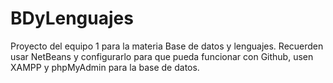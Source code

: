 # BDyLenguajes
Proyecto del equipo 1 para la materia Base de datos y lenguajes.
Recuerden usar NetBeans y configurarlo para que pueda funcionar con Github, usen XAMPP y phpMyAdmin para la base de datos.
